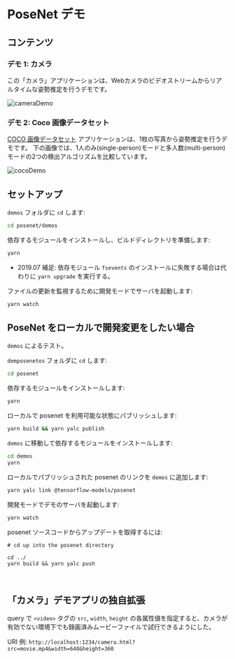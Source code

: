 # PoseNet デモ

## コンテンツ

### デモ 1: カメラ

この「カメラ」アプリケーションは、Webカメラのビデオストリームからリアルタイムな姿勢推定を行うデモです。

![cameraDemo](camera.gif)


### デモ 2: Coco 画像データセット

[COCO 画像データセット](http://cocodataset.org/#home) アプリケーションは、1枚の写真から姿勢推定を行うデモです。
下の画像では、1人のみ(single-person)モードと多人数(multi-person)モードの2つの検出アルゴリズムを比較しています。

![cocoDemo](coco.gif)


## セットアップ

`demos` フォルダに `cd` します:

```sh
cd posenet/demos
```

依存するモジュールをインストールし、ビルドディレクトリを準備します:

```sh
yarn
```

- 2019.07 補足: 依存モジュール `fsevents` のインストールに失敗する場合は代わりに `yarn upgrade` を実行する。


ファイルの更新を監視するために開発モードでサーバを起動します:

```sh
yarn watch
```

## PoseNet をローカルで開発変更をしたい場合

`demos` によるテスト。

`demposenetos` フォルダに `cd` します:

```sh
cd posenet
```

依存するモジュールをインストールします:

```sh
yarn
```

ローカルで posenet を利用可能な状態にパブリッシュします:

```sh
yarn build && yarn yalc publish
```

`demos` に移動して依存するモジュールをインストールします:

```sh
cd demos
yarn
```

ローカルでパブリッシュされた posenet のリンクを `demos` に追加します:

```sh
yarn yalc link @tensorflow-models/posenet
```

開発モードでデモのサーバを起動します:

```sh
yarn watch
```

posenet ソースコードからアップデートを取得するには:

```
# cd up into the posenet directory

cd ../
yarn build && yarn yalc push
```

<br>

## 「カメラ」デモアプリの独自拡張

query で `<video>` タグの `src`, `width`, `height` の各属性値を指定すると、カメラが有効でない環境下でも録画済みムービーファイルで試行できるようにした。

URI 例: `http://localhost:1234/camera.html?src=movie.mp4&width=640&height=360`
